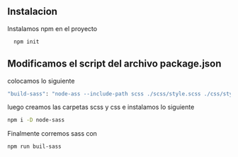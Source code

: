 
## Instalacion

Instalamos npm en el proyecto

```bash
  npm init

```
## Modificamos el script del archivo package.json

colocamos lo siguiente 

```bash
"build-sass": "node-ass --include-path scss ./scss/style.scss ./css/style.css -w"
```

luego creamos las carpetas scss y css e instalamos lo siguiente
```bash
npm i -D node-sass

```

Finalmente corremos sass con 
```bash
npm run buil-sass

```
